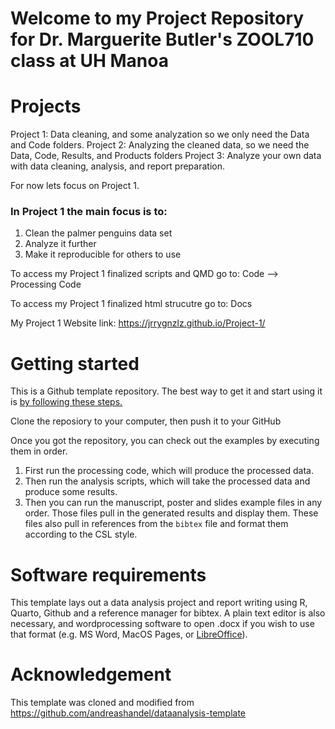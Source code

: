 # Welcome to my Project Repository for Dr. Marguerite Butler's ZOOL710 class at UH Manoa

# Projects
Project 1: Data cleaning, and some analyzation so we only need the Data and Code folders.
Project 2: Analyzing the cleaned data, so we need the Data, Code, Results, and Products folders
Project 3: Analyze your own data with data cleaning, analysis, and report preparation. 

For now lets focus on Project 1.

### In Project 1 the main focus is to:
 1) Clean the palmer penguins data set
 2) Analyze it further
 3) Make it reproducible for others to use

To access my Project 1 finalized scripts and QMD go to: Code --> Processing Code

To access my Project 1 finalized html strucutre go to: Docs

My Project 1 Website link: https://jrrygnzlz.github.io/Project-1/

# Getting started
This is a Github template repository. The best way to get it and start using it is [by following these steps.](https://help.github.com/en/articles/creating-a-repository-from-a-template)

Clone the reposiory to your computer, then push it to your GitHub

Once you got the repository, you can check out the examples by executing them in order. 
 1.  First run the processing code, which will produce the processed data. 
 2.  Then run the analysis scripts, which will take the processed data and produce some results. 
 3.  Then you can run the manuscript, poster and slides example files in any order. Those files pull in the generated results and display them. These files also pull in references from the `bibtex` file and format them according to the CSL style.

 # Software requirements
This template lays out a data analysis project and report writing using R, Quarto, Github and a reference manager for bibtex. A plain text editor is also necessary, and wordprocessing software to open .docx if you wish to use that format (e.g. MS Word, MacOS Pages, or [LibreOffice](https://www.libreoffice.org/)). 

# Acknowledgement
 This template was cloned and modified from <https://github.com/andreashandel/dataanalysis-template>
